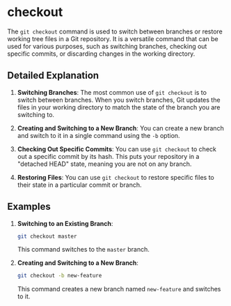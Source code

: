 # checkout

The `git checkout` command is used to switch between branches or restore working tree files in a Git repository. It is a versatile command that can be used for various purposes, such as switching branches, checking out specific commits, or discarding changes in the working directory.

## Detailed Explanation

1. **Switching Branches**: The most common use of `git checkout` is to switch between branches. When you switch branches, Git updates the files in your working directory to match the state of the branch you are switching to.

2. **Creating and Switching to a New Branch**: You can create a new branch and switch to it in a single command using the `-b` option.

3. **Checking Out Specific Commits**: You can use `git checkout` to check out a specific commit by its hash. This puts your repository in a "detached HEAD" state, meaning you are not on any branch.

4. **Restoring Files**: You can use `git checkout` to restore specific files to their state in a particular commit or branch.

## Examples

1. **Switching to an Existing Branch**:
   ```sh
   git checkout master
   ```
   This command switches to the `master` branch.

2. **Creating and Switching to a New Branch**:
   ```sh
   git checkout -b new-feature
   ```
   This command creates a new branch named `new-feature` and switches to it.